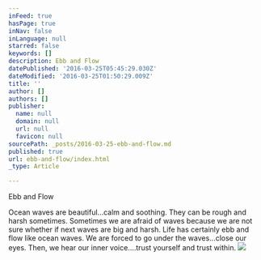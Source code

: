 ```yaml
---
inFeed: true
hasPage: true
inNav: false
inLanguage: null
starred: false
keywords: []
description: Ebb and Flow
datePublished: '2016-03-25T05:45:29.030Z'
dateModified: '2016-03-25T01:50:29.009Z'
title: ''
author: []
authors: []
publisher:
  name: null
  domain: null
  url: null
  favicon: null
sourcePath: _posts/2016-03-25-ebb-and-flow.md
published: true
url: ebb-and-flow/index.html
_type: Article

---
```

Ebb and Flow

Ocean waves are beautiful...calm and soothing.  They can be rough and harsh sometimes.  Sometimes we are afraid of waves because we are not sure whether if next waves are big and harsh.  Life has certainly ebb and flow like ocean waves.  We are forced to go under the waves...close our eyes.  Then, we hear our inner voice....trust yourself and trust within.
![](https://the-grid-user-content.s3-us-west-2.amazonaws.com/fba187ef-1cd7-41c3-bb06-3c9878f18984.jpg)